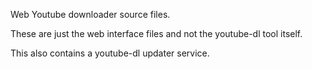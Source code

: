 Web Youtube downloader source files. 

These are just the web interface files and not the youtube-dl tool itself.

This also contains a youtube-dl updater service.
